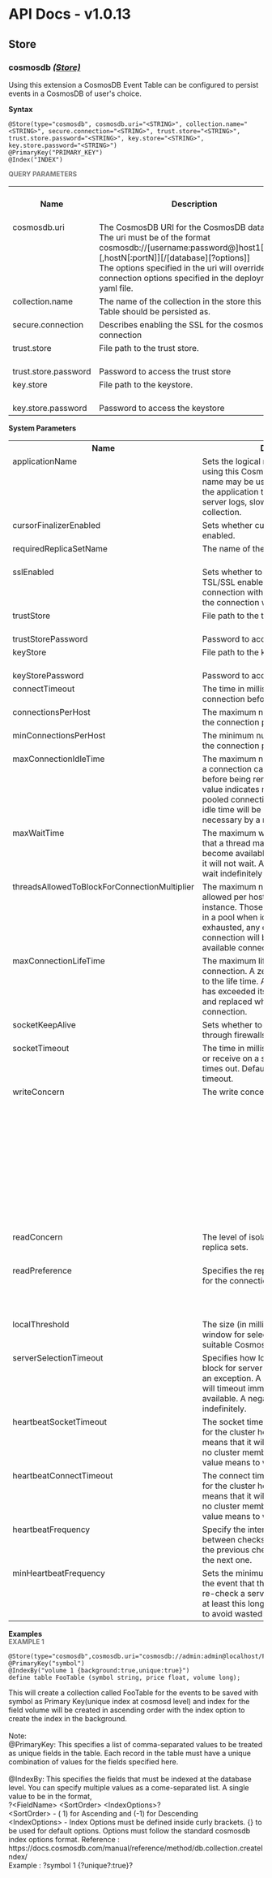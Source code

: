 # API Docs - v1.0.13

## Store

### cosmosdb *<a target="_blank" href="https://siddhi.io/en/v4.x/docs/query-guide/#store">(Store)</a>*

<p style="word-wrap: break-word">Using this extension a CosmosDB Event Table can be configured to persist events in a CosmosDB of user's choice.</p>

<span id="syntax" class="md-typeset" style="display: block; font-weight: bold;">Syntax</span>
```
@Store(type="cosmosdb", cosmosdb.uri="<STRING>", collection.name="<STRING>", secure.connection="<STRING>", trust.store="<STRING>", trust.store.password="<STRING>", key.store="<STRING>", key.store.password="<STRING>")
@PrimaryKey("PRIMARY_KEY")
@Index("INDEX")
```

<span id="query-parameters" class="md-typeset" style="display: block; color: rgba(0, 0, 0, 0.54); font-size: 12.8px; font-weight: bold;">QUERY PARAMETERS</span>
<table>
    <tr>
        <th>Name</th>
        <th style="min-width: 20em">Description</th>
        <th>Default Value</th>
        <th>Possible Data Types</th>
        <th>Optional</th>
        <th>Dynamic</th>
    </tr>
    <tr>
        <td style="vertical-align: top">cosmosdb.uri</td>
        <td style="vertical-align: top; word-wrap: break-word">The CosmosDB URI for the CosmosDB data store. The uri must be of the format <br>cosmosdb://[username:password@]host1[:port1][,hostN[:portN]][/[database][?options]]<br>The options specified in the uri will override any connection options specified in the deployment yaml file.</td>
        <td style="vertical-align: top"></td>
        <td style="vertical-align: top">STRING</td>
        <td style="vertical-align: top">No</td>
        <td style="vertical-align: top">No</td>
    </tr>
    <tr>
        <td style="vertical-align: top">collection.name</td>
        <td style="vertical-align: top; word-wrap: break-word">The name of the collection in the store this Event Table should be persisted as.</td>
        <td style="vertical-align: top">Name of the siddhi event table.</td>
        <td style="vertical-align: top">STRING</td>
        <td style="vertical-align: top">Yes</td>
        <td style="vertical-align: top">No</td>
    </tr>
    <tr>
        <td style="vertical-align: top">secure.connection</td>
        <td style="vertical-align: top; word-wrap: break-word">Describes enabling the SSL for the cosmosdb connection</td>
        <td style="vertical-align: top">false</td>
        <td style="vertical-align: top">STRING</td>
        <td style="vertical-align: top">Yes</td>
        <td style="vertical-align: top">No</td>
    </tr>
    <tr>
        <td style="vertical-align: top">trust.store</td>
        <td style="vertical-align: top; word-wrap: break-word">File path to the trust store.</td>
        <td style="vertical-align: top">${carbon.home}/resources/security/client-truststore.jks</td>
        <td style="vertical-align: top">STRING</td>
        <td style="vertical-align: top">Yes</td>
        <td style="vertical-align: top">No</td>
    </tr>
    <tr>
        <td style="vertical-align: top">trust.store.password</td>
        <td style="vertical-align: top; word-wrap: break-word">Password to access the trust store</td>
        <td style="vertical-align: top">wso2carbon</td>
        <td style="vertical-align: top">STRING</td>
        <td style="vertical-align: top">Yes</td>
        <td style="vertical-align: top">No</td>
    </tr>
    <tr>
        <td style="vertical-align: top">key.store</td>
        <td style="vertical-align: top; word-wrap: break-word">File path to the keystore.</td>
        <td style="vertical-align: top">${carbon.home}/resources/security/client-truststore.jks</td>
        <td style="vertical-align: top">STRING</td>
        <td style="vertical-align: top">Yes</td>
        <td style="vertical-align: top">No</td>
    </tr>
    <tr>
        <td style="vertical-align: top">key.store.password</td>
        <td style="vertical-align: top; word-wrap: break-word">Password to access the keystore</td>
        <td style="vertical-align: top">wso2carbon</td>
        <td style="vertical-align: top">STRING</td>
        <td style="vertical-align: top">Yes</td>
        <td style="vertical-align: top">No</td>
    </tr>
</table>

<span id="system-parameters" class="md-typeset" style="display: block; font-weight: bold;">System Parameters</span>
<table>
    <tr>
        <th>Name</th>
        <th style="min-width: 20em">Description</th>
        <th>Default Value</th>
        <th>Possible Parameters</th>
    </tr>
    <tr>
        <td style="vertical-align: top">applicationName</td>
        <td style="vertical-align: top; word-wrap: break-word">Sets the logical name of the application using this CosmosClient. The application name may be used by the client to identify the application to the server, for use in server logs, slow query logs, and profile collection.</td>
        <td style="vertical-align: top">null</td>
        <td style="vertical-align: top">the logical name of the application using this CosmosClient. The UTF-8 encoding may not exceed 128 bytes.</td>
    </tr>
    <tr>
        <td style="vertical-align: top">cursorFinalizerEnabled</td>
        <td style="vertical-align: top; word-wrap: break-word">Sets whether cursor finalizers are enabled.</td>
        <td style="vertical-align: top">true</td>
        <td style="vertical-align: top">true<br>false</td>
    </tr>
    <tr>
        <td style="vertical-align: top">requiredReplicaSetName</td>
        <td style="vertical-align: top; word-wrap: break-word">The name of the replica set</td>
        <td style="vertical-align: top">null</td>
        <td style="vertical-align: top">the logical name of the replica set</td>
    </tr>
    <tr>
        <td style="vertical-align: top">sslEnabled</td>
        <td style="vertical-align: top; word-wrap: break-word">Sets whether to initiate connection with TSL/SSL enabled. true: Initiate the connection with TLS/SSL. false: Initiate the connection without TLS/SSL.</td>
        <td style="vertical-align: top">false</td>
        <td style="vertical-align: top">true<br>false</td>
    </tr>
    <tr>
        <td style="vertical-align: top">trustStore</td>
        <td style="vertical-align: top; word-wrap: break-word">File path to the trust store.</td>
        <td style="vertical-align: top">${carbon.home}/resources/security/client-truststore.jks</td>
        <td style="vertical-align: top">Any valid file path.</td>
    </tr>
    <tr>
        <td style="vertical-align: top">trustStorePassword</td>
        <td style="vertical-align: top; word-wrap: break-word">Password to access the trust store</td>
        <td style="vertical-align: top">wso2carbon</td>
        <td style="vertical-align: top">Any valid password.</td>
    </tr>
    <tr>
        <td style="vertical-align: top">keyStore</td>
        <td style="vertical-align: top; word-wrap: break-word">File path to the keystore.</td>
        <td style="vertical-align: top">${carbon.home}/resources/security/client-truststore.jks</td>
        <td style="vertical-align: top">Any valid file path.</td>
    </tr>
    <tr>
        <td style="vertical-align: top">keyStorePassword</td>
        <td style="vertical-align: top; word-wrap: break-word">Password to access the keystore</td>
        <td style="vertical-align: top">wso2carbon</td>
        <td style="vertical-align: top">Any valid password.</td>
    </tr>
    <tr>
        <td style="vertical-align: top">connectTimeout</td>
        <td style="vertical-align: top; word-wrap: break-word">The time in milliseconds to attempt a connection before timing out.</td>
        <td style="vertical-align: top">10000</td>
        <td style="vertical-align: top">Any positive integer</td>
    </tr>
    <tr>
        <td style="vertical-align: top">connectionsPerHost</td>
        <td style="vertical-align: top; word-wrap: break-word">The maximum number of connections in the connection pool.</td>
        <td style="vertical-align: top">100</td>
        <td style="vertical-align: top">Any positive integer</td>
    </tr>
    <tr>
        <td style="vertical-align: top">minConnectionsPerHost</td>
        <td style="vertical-align: top; word-wrap: break-word">The minimum number of connections in the connection pool.</td>
        <td style="vertical-align: top">0</td>
        <td style="vertical-align: top">Any natural number</td>
    </tr>
    <tr>
        <td style="vertical-align: top">maxConnectionIdleTime</td>
        <td style="vertical-align: top; word-wrap: break-word">The maximum number of milliseconds that a connection can remain idle in the pool before being removed and closed. A zero value indicates no limit to the idle time.  A pooled connection that has exceeded its idle time will be closed and replaced when necessary by a new connection.</td>
        <td style="vertical-align: top">0</td>
        <td style="vertical-align: top">Any positive integer</td>
    </tr>
    <tr>
        <td style="vertical-align: top">maxWaitTime</td>
        <td style="vertical-align: top; word-wrap: break-word">The maximum wait time in milliseconds that a thread may wait for a connection to become available. A value of 0 means that it will not wait.  A negative value means to wait indefinitely</td>
        <td style="vertical-align: top">120000</td>
        <td style="vertical-align: top">Any integer</td>
    </tr>
    <tr>
        <td style="vertical-align: top">threadsAllowedToBlockForConnectionMultiplier</td>
        <td style="vertical-align: top; word-wrap: break-word">The maximum number of connections allowed per host for this CosmosClient instance. Those connections will be kept in a pool when idle. Once the pool is exhausted, any operation requiring a connection will block waiting for an available connection.</td>
        <td style="vertical-align: top">100</td>
        <td style="vertical-align: top">Any natural number</td>
    </tr>
    <tr>
        <td style="vertical-align: top">maxConnectionLifeTime</td>
        <td style="vertical-align: top; word-wrap: break-word">The maximum life time of a pooled connection.  A zero value indicates no limit to the life time.  A pooled connection that has exceeded its life time will be closed and replaced when necessary by a new connection.</td>
        <td style="vertical-align: top">0</td>
        <td style="vertical-align: top">Any positive integer</td>
    </tr>
    <tr>
        <td style="vertical-align: top">socketKeepAlive</td>
        <td style="vertical-align: top; word-wrap: break-word">Sets whether to keep a connection alive through firewalls</td>
        <td style="vertical-align: top">false</td>
        <td style="vertical-align: top">true<br>false</td>
    </tr>
    <tr>
        <td style="vertical-align: top">socketTimeout</td>
        <td style="vertical-align: top; word-wrap: break-word">The time in milliseconds to attempt a send or receive on a socket before the attempt times out. Default 0 means never to timeout.</td>
        <td style="vertical-align: top">0</td>
        <td style="vertical-align: top">Any natural integer</td>
    </tr>
    <tr>
        <td style="vertical-align: top">writeConcern</td>
        <td style="vertical-align: top; word-wrap: break-word">The write concern to use.</td>
        <td style="vertical-align: top">acknowledged</td>
        <td style="vertical-align: top">acknowledged<br>w1<br>w2<br>w3<br>unacknowledged<br>fsynced<br>journaled<br>replica_acknowledged<br>normal<br>safe<br>majority<br>fsync_safe<br>journal_safe<br>replicas_safe</td>
    </tr>
    <tr>
        <td style="vertical-align: top">readConcern</td>
        <td style="vertical-align: top; word-wrap: break-word">The level of isolation for the reads from replica sets.</td>
        <td style="vertical-align: top">default</td>
        <td style="vertical-align: top">local<br>majority<br>linearizable</td>
    </tr>
    <tr>
        <td style="vertical-align: top">readPreference</td>
        <td style="vertical-align: top; word-wrap: break-word">Specifies the replica set read preference for the connection.</td>
        <td style="vertical-align: top">primary</td>
        <td style="vertical-align: top">primary<br>secondary<br>secondarypreferred<br>primarypreferred<br>nearest</td>
    </tr>
    <tr>
        <td style="vertical-align: top">localThreshold</td>
        <td style="vertical-align: top; word-wrap: break-word">The size (in milliseconds) of the latency window for selecting among multiple suitable CosmosDB instances.</td>
        <td style="vertical-align: top">15</td>
        <td style="vertical-align: top">Any natural number</td>
    </tr>
    <tr>
        <td style="vertical-align: top">serverSelectionTimeout</td>
        <td style="vertical-align: top; word-wrap: break-word">Specifies how long (in milliseconds) to block for server selection before throwing an exception. A value of 0 means that it will timeout immediately if no server is available.  A negative value means to wait indefinitely.</td>
        <td style="vertical-align: top">30000</td>
        <td style="vertical-align: top">Any integer</td>
    </tr>
    <tr>
        <td style="vertical-align: top">heartbeatSocketTimeout</td>
        <td style="vertical-align: top; word-wrap: break-word">The socket timeout for connections used for the cluster heartbeat. A value of 0 means that it will timeout immediately if no cluster member is available.  A negative value means to wait indefinitely.</td>
        <td style="vertical-align: top">20000</td>
        <td style="vertical-align: top">Any integer</td>
    </tr>
    <tr>
        <td style="vertical-align: top">heartbeatConnectTimeout</td>
        <td style="vertical-align: top; word-wrap: break-word">The connect timeout for connections used for the cluster heartbeat. A value of 0 means that it will timeout immediately if no cluster member is available.  A negative value means to wait indefinitely.</td>
        <td style="vertical-align: top">20000</td>
        <td style="vertical-align: top">Any integer</td>
    </tr>
    <tr>
        <td style="vertical-align: top">heartbeatFrequency</td>
        <td style="vertical-align: top; word-wrap: break-word">Specify the interval (in milliseconds) between checks, counted from the end of the previous check until the beginning of the next one.</td>
        <td style="vertical-align: top">10000</td>
        <td style="vertical-align: top">Any positive integer</td>
    </tr>
    <tr>
        <td style="vertical-align: top">minHeartbeatFrequency</td>
        <td style="vertical-align: top; word-wrap: break-word">Sets the minimum heartbeat frequency.  In the event that the driver has to frequently re-check a server's availability, it will wait at least this long since the previous check to avoid wasted effort.</td>
        <td style="vertical-align: top">500</td>
        <td style="vertical-align: top">Any positive integer</td>
    </tr>
</table>

<span id="examples" class="md-typeset" style="display: block; font-weight: bold;">Examples</span>
<span id="example-1" class="md-typeset" style="display: block; color: rgba(0, 0, 0, 0.54); font-size: 12.8px; font-weight: bold;">EXAMPLE 1</span>
```
@Store(type="cosmosdb",cosmosdb.uri="cosmosdb://admin:admin@localhost/Foo")
@PrimaryKey("symbol")
@IndexBy("volume 1 {background:true,unique:true}")
define table FooTable (symbol string, price float, volume long);
```
<p style="word-wrap: break-word">This will create a collection called FooTable for the events to be saved with symbol as Primary Key(unique index at cosmosd level) and index for the field volume will be created in ascending order with the index option to create the index in the background.<br><br>Note: <br>@PrimaryKey: This specifies a list of comma-separated values to be treated as unique fields in the table. Each record in the table must have a unique combination of values for the fields specified here.<br><br>@IndexBy: This specifies the fields that must be indexed at the database level. You can specify multiple values as a come-separated list. A single value to be in the format,<br>?&lt;FieldName&gt; &lt;SortOrder&gt; &lt;IndexOptions&gt;?<br>&lt;SortOrder&gt; - ( 1) for Ascending and (-1) for Descending<br>&lt;IndexOptions&gt; - Index Options must be defined inside curly brackets. {} to be used for default options. Options must follow the standard cosmosdb index options format. Reference : https://docs.cosmosdb.com/manual/reference/method/db.collection.createIndex/<br>Example : ?symbol 1 {?unique?:true}?<br></p>


